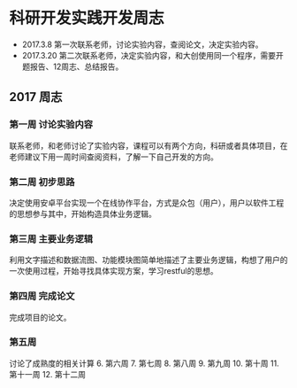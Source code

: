 


# 科研开发实践开发周志

- 2017.3.8
第一次联系老师，讨论实验内容，查阅论文，决定实验内容。
- 2017.3.20
第二次联系老师，决定实验内容，和大创使用同一个程序，需要开题报告、12周志、总结报告。

## 2017 周志
### 第一周 讨论实验内容
联系老师，和老师讨论了实验内容，课程可以有两个方向，科研或者具体项目，在老师建议下用一周时间查阅资料，了解一下自己开发的方向。
### 第二周 初步思路
决定使用安卓平台实现一个在线协作平台，方式是众包（用户），用户以软件工程的思想参与其中，开始构造具体业务逻辑。
### 第三周 主要业务逻辑
利用文字描述和数据流图、功能模块图简单地描述了主要业务逻辑，构想了用户的一次使用过程，开始寻找具体实现方案，学习restful的思想。
### 第四周 完成论文
完成项目的论文。
### 第五周 
讨论了成熟度的相关计算
6. 第六周
7. 第七周
8. 第八周
9. 第九周
10. 第十周
11. 第十一周
12. 第十二周